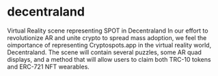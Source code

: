 # decentraland
Virtual Reality scene representing SPOT in Decentraland
In our effort to revolutionize AR and unite crypto to spread mass adoption, we feel the oimportance of representing Cryptospots.app in the virtual reality world, Decentraland.
The scene will contain several puzzles, some AR quad displays, and a method that will allow users to claim both TRC-10 tokens and ERC-721 NFT wearables.
